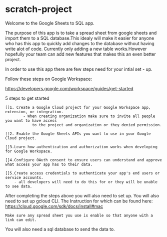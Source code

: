 # scratch-project

Welcome to the Google Sheets to SQL app.

The purpose of this app is to take a spread sheet from google sheets and import
them to a SQL database.This idealy will make it easier for anyone who has this
app to quickly add changes to the database without having write alot of code.
Currently only adding a new table works.However hopefully your team can add new
features that makes this an even better project.

In order to use this app there are few steps need for your intial set - up.

Follow these steps on Google Workspace:

https://developers.google.com/workspace/guides/get-started

5 steps to get started

    []1. Create a Google Cloud project for your Google Workspace app, extension, or integration.
            - When creating organization make sure to invite all people you want to have access
                to the project and organization or they denied permission.

    []2. Enable the Google Sheets APIs you want to use in your Google Cloud project.

    []3.Learn how authentication and authorization works when developing for Google Workspace.

    []4.Configure OAuth consent to ensure users can understand and approve what access your app has to their data.

    []5.Create access credentials to authenticate your app's end users or service accounts.
        - all developers will need to do this for or they will be unable to see data.

After completing the steps above you will also need to set up. You will also
need to set up gcloud CLI. The Instruction for which can be found here:
https://cloud.google.com/sdk/docs/install#mac

    Make sure any spread sheet you use is enable so that anyone with a link can edit.

You will also need a sql database to send the data to.
